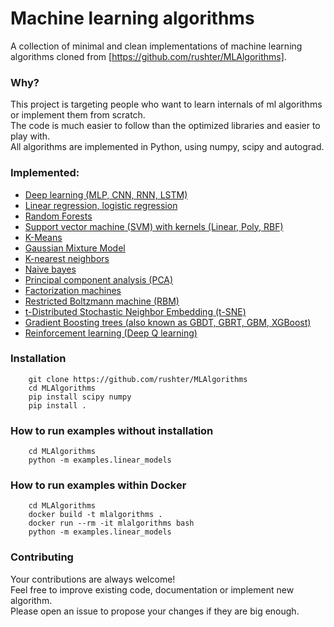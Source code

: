 # Machine learning algorithms
A collection of minimal and clean implementations of machine learning algorithms cloned from [https://github.com/rushter/MLAlgorithms].

### Why?
This project is targeting people who want to learn internals of ml algorithms or implement them from scratch.  
The code is much easier to follow than the optimized libraries and easier to play with.  
All algorithms are implemented in Python, using numpy, scipy and autograd.  

### Implemented:
* [Deep learning (MLP, CNN, RNN, LSTM)](mla/neuralnet)
* [Linear regression, logistic regression](mla/linear_models.py)
* [Random Forests](mla/ensemble/random_forest.py)
* [Support vector machine (SVM) with kernels (Linear, Poly, RBF)](mla/svm)
* [K-Means](mla/kmeans.py)
* [Gaussian Mixture Model](mla/gaussian_mixture.py)
* [K-nearest neighbors](mla/knn.py)
* [Naive bayes](mla/naive_bayes.py)
* [Principal component analysis (PCA)](mla/pca.py)
* [Factorization machines](mla/fm.py)
* [Restricted Boltzmann machine (RBM)](mla/rbm.py)
* [t-Distributed Stochastic Neighbor Embedding (t-SNE)](mla/tsne.py)
* [Gradient Boosting trees (also known as GBDT, GBRT, GBM, XGBoost)](mla/ensemble/gbm.py)
* [Reinforcement learning (Deep Q learning)](mla/rl)


### Installation
        git clone https://github.com/rushter/MLAlgorithms
        cd MLAlgorithms
        pip install scipy numpy
        pip install .

### How to run examples without installation
        cd MLAlgorithms
        python -m examples.linear_models

### How to run examples within Docker
        cd MLAlgorithms
        docker build -t mlalgorithms .
        docker run --rm -it mlalgorithms bash
        python -m examples.linear_models

### Contributing

Your contributions are always welcome!  
Feel free to improve existing code, documentation or implement new algorithm.  
Please open an issue to propose your changes if they are big enough.  
